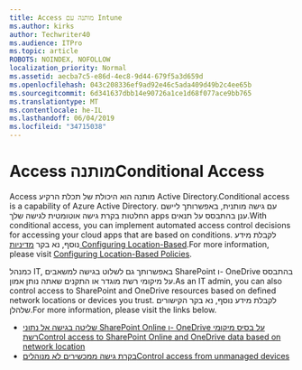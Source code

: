 ```yaml
---
title: Access מותנה עם Intune
ms.author: kirks
author: Techwriter40
ms.audience: ITPro
ms.topic: article
ROBOTS: NOINDEX, NOFOLLOW
localization_priority: Normal
ms.assetid: aecba7c5-e86d-4ec8-9d44-679f5a3d659d
ms.openlocfilehash: 043c208336ef9ad92e46c5ada409d49b2c4ee65b
ms.sourcegitcommit: 6d341637dbb14e90726a1ce1d68f077ace9bb765
ms.translationtype: MT
ms.contentlocale: he-IL
ms.lasthandoff: 06/04/2019
ms.locfileid: "34715038"
---
```

# <a name="conditional-access"></a><span data-ttu-id="c2fc8-102">Access מותנה</span><span class="sxs-lookup"><span data-stu-id="c2fc8-102">Conditional Access</span></span>

<p><span data-ttu-id="c2fc8-103">Access מותנה הוא היכולת של תכלת הרקיע Active Directory.</span><span class="sxs-lookup"><span data-stu-id="c2fc8-103">Conditional access is a capability of Azure Active Directory.</span></span> <span data-ttu-id="c2fc8-104">עם גישה מותנית, באפשרותך ליישם החלטות בקרת גישה אוטומטית לגישה שלך apps ענן בהתבסס על תנאים.</span><span class="sxs-lookup"><span data-stu-id="c2fc8-104">With conditional access, you can implement automated access control decisions for accessing your cloud apps that are based on conditions.</span></span> <span data-ttu-id="c2fc8-105">לקבלת מידע נוסף, נא בקר <a href="https://docs.microsoft.com/en-us/azure/active-directory/conditional-access/overview">מדיניות Configuring Location-Based</a>.</span><span class="sxs-lookup"><span data-stu-id="c2fc8-105">For more information, please visit <a href="https://docs.microsoft.com/en-us/azure/active-directory/conditional-access/overview">Configuring Location-Based Policies</a>.</span></span></p> <p><span data-ttu-id="c2fc8-106">כמנהל IT, באפשרותך גם לשלוט בגישה למשאבים SharePoint ו- OneDrive בהתבסס על מיקומי רשת מוגדר או התקנים שאתה נותן אמון.</span><span class="sxs-lookup"><span data-stu-id="c2fc8-106">As an IT admin, you can also control access to SharePoint and OneDrive resources based on defined network locations or devices you trust.</span></span> <span data-ttu-id="c2fc8-107">לקבלת מידע נוסף, נא בקר הקישורים שלהלן.</span><span class="sxs-lookup"><span data-stu-id="c2fc8-107">For more information, please visit the links below.</span></span></p> <ul> <li><span data-ttu-id="c2fc8-108"><a href="https://docs.microsoft.com/en-us/sharepoint/control-access-based-on-network-location">שליטה בגישה אל נתוני SharePoint Online ו- OneDrive על בסיס מיקומי רשת</a></span><span class="sxs-lookup"><span data-stu-id="c2fc8-108"><a href="https://docs.microsoft.com/en-us/sharepoint/control-access-based-on-network-location">Control access to SharePoint Online and OneDrive data based on network location</a></span></span></li> <li><span data-ttu-id="c2fc8-109"><a href="https://docs.microsoft.com/en-us/sharepoint/control-access-from-unmanaged-devices">בקרת גישה ממכשירים לא מנוהלים</a></span><span class="sxs-lookup"><span data-stu-id="c2fc8-109"><a href="https://docs.microsoft.com/en-us/sharepoint/control-access-from-unmanaged-devices">Control access from unmanaged devices</a></span></span></li> </ul>

